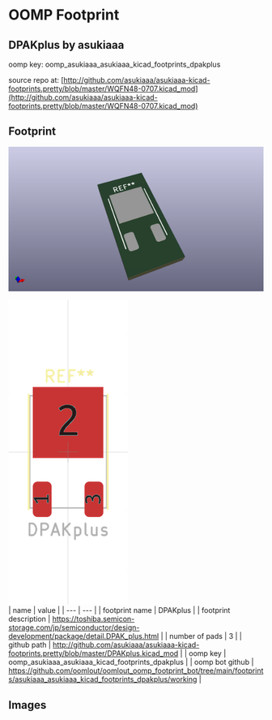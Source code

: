 # OOMP Footprint  
## DPAKplus  by asukiaaa  
  
oomp key: oomp_asukiaaa_asukiaaa_kicad_footprints_dpakplus  
  
source repo at: [http://github.com/asukiaaa/asukiaaa-kicad-footprints.pretty/blob/master/WQFN48-0707.kicad_mod](http://github.com/asukiaaa/asukiaaa-kicad-footprints.pretty/blob/master/WQFN48-0707.kicad_mod)  
## Footprint  
  
[![working_kicad_pcb_3d.png](working_kicad_pcb_3d_600.png)](working_kicad_pcb_3d.png)  
  
[![working.png](working_600.png)](working.png)  
| name | value | 
| --- | --- | 
| footprint name | DPAKplus | 
| footprint description | https://toshiba.semicon-storage.com/jp/semiconductor/design-development/package/detail.DPAK_plus.html | 
| number of pads | 3 | 
| github path | http://github.com/asukiaaa/asukiaaa-kicad-footprints.pretty/blob/master/DPAKplus.kicad_mod | 
| oomp key | oomp_asukiaaa_asukiaaa_kicad_footprints_dpakplus | 
| oomp bot github | https://github.com/oomlout/oomlout_oomp_footprint_bot/tree/main/footprints/asukiaaa_asukiaaa_kicad_footprints_dpakplus/working | 
## Images  
